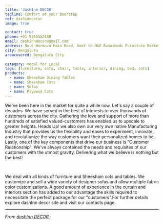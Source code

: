 ```yaml
---
title: 'dashInn DECOR'
tagline: Comfort at your Doorstep
ref: dashinndecor
image: true

contact: true
phone: +91 9845552498
email: dashinndecor@gmail.com
address: No.6 Hormavu Main Road, Next to H&O Banaswadi Furniture Market, 560043
city: Bengaluru
areacovered: Bengaluru City  
 
category: Vocal for Local
tags: [furniture, sofa, chair, table, interior, dining, bed, cots]
products:
  - name: Sheesham Dining Tables
  - name: Sheesham Cots
  - name: Sofas
  - name: Plywood Cots
---
```


   We've been here in the market for quite a while now. Let's say a couple of decades. We have served in the best of interests to over thousands of customers across the city. Gathering the love and support of more than hundreds of satisfied valued-customers has enabled us to upscale to greater heights. Heads Up! we also own our very own native Manufacturing Industry that provides us the flexibility and eases to experiment, innovate, and revolutionize the way customers want their personalized homes to be. Lastly, one of the key components that drive our business is "Customer Relationship". We've always contained the needs and requisites of our customers with the utmost gravity. Delivering what we believe is nothing but the best!

​

  We deal with all kinds of furniture and Sheesham cots and tables. We customize and sell a wide variety of designer sofas and allow multiple fabric color customizations. A good amount of experience in the curtain and interiors section has added to our advantage the skills required to necessitate the perfect package for our "customers".For further details explore dashInn decor site and visit our contacts page.

---

_From [dashInn DECOR](https://dashinndecor.com)._
